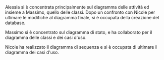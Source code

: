 Alessia si è concentrata principalmente sul diagramma delle attività ed insieme a Massimo, quello delle classi. Dopo un confronto con Nicole per ultimare le modifiche al diagramma finale, si è occupata della creazione del database.

Massimo si è concentrato sul diagramma di stato, e ha collaborato per il diagramma delle classi e dei casi d'uso.

Nicole ha realizzato il diagramma di sequenza e si è occupata di ultimare il diagramma dei casi d'uso.
